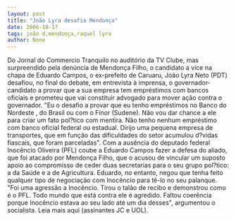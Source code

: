 ```yaml
---
layout: post
title: "João Lyra desafia Mendonça"
date: 2006-10-17
tags: joão d,mendonça,raquel lyra
author: None
---
```


Do Jornal do Commercio
Tranquilo no auditório da TV Clube, mas surpreendido pela denúncia de Mendonça Filho, o candidato a vice na chapa de Eduardo Campos, o ex-prefeito de Caruaru, João Lyra Neto (PDT) desafiou, no final do debate, em entrevista à imprensa, o governador-candidato a provar que a sua empresa tem empréstimos com bancos oficiais e prometeu que vai constituir advogado para mover ação contra o governador. 
\"Eu o desafio a provar que eu tenho empréstimos no Banco do Nordeste , do Brasil ou com o Finor (Sudene). Não vou dar chance a ele para criar um fato pol?tico com mentira. Não tenho nenhum empréstimo com banco oficial federal ou estadual. Dirijo uma pequena empresa de transportes, que em função das dificuldades do setor acumulou d?vidas fiascais, que foram parceladas\".
Com a ausência do deputado federal Inocêncio Oliveira (PFL) coube a Eduardo Campos fazer a defesa do aliado, que foi atacado por Mendonça Filho, que o acusou de vincular um suposto apoio ao compromisso de ceder duas secretarias para o seu grupo pol?tico: a da Saúde e a de Agricultura. 
Eduardo, no entanto, negou que tenha feito qualquer tipo de negociação com Inocêncio para tê-lo no seu palanque. \"Foi uma agressão a Inocêncio. Tirou o talão de recibo e demonstrou como é o PFL. Todo mundo que está contra ele é agredido. Faltou coerência porque Inocêncio estava ao seu lado até um dia desses\", argumentou o socialista.
Leia mais aqui (assinantes JC e UOL). 